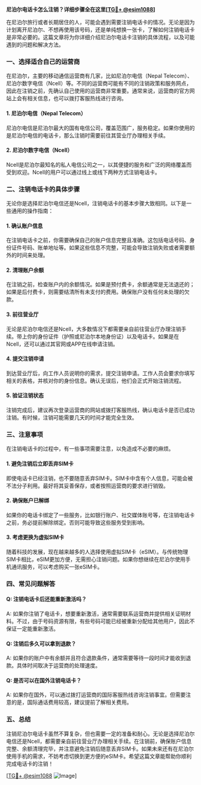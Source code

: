 **尼泊尔电话卡怎么注销？详细步骤全在这里[[TG💪+ @esim1088](https://t.me/s/esim1088)]**

在尼泊尔旅行或者长期居住的人，可能会遇到需要注销电话卡的情况。无论是因为计划离开尼泊尔、不想再使用该号码，还是单纯想换一张卡，了解如何注销电话卡是非常必要的。这篇文章将为你详细介绍尼泊尔电话卡注销的具体流程，以及可能遇到的问题和解决方法。

### 一、选择适合自己的运营商

在尼泊尔，主要的移动通信运营商有几家，比如尼泊尔电信（Nepal Telecom）、尼泊尔数字电信（Ncell）等。不同的运营商可能有不同的注销政策和服务网点，因此在注销之前，先确认自己使用的运营商非常重要。通常来说，运营商的官方网站上会有相关信息，也可以拨打客服热线进行咨询。

#### 1. 尼泊尔电信（Nepal Telecom）

尼泊尔电信是尼泊尔最大的国有电信公司，覆盖范围广，服务稳定。如果你使用的是尼泊尔电信的电话卡，那么注销时需要前往其营业厅办理相关手续。

#### 2. 尼泊尔数字电信（Ncell）

Ncell是尼泊尔最知名的私人电信公司之一，以其便捷的服务和广泛的网络覆盖而受到欢迎。Ncell的用户可以通过线上或线下两种方式注销电话卡。

### 二、注销电话卡的具体步骤

无论你是选择尼泊尔电信还是Ncell，注销电话卡的基本步骤大致相同。以下是一些通用的操作指南：

#### 1. 确认账户信息

在注销电话卡之前，你需要确保自己的账户信息完整且准确。这包括电话号码、身份证件号码、账单地址等。如果这些信息不完整，可能会导致注销失败或者需要额外的时间来处理。

#### 2. 清理账户余额

在注销之前，检查账户内的余额情况。如果是预付费卡，余额通常是无法退还的；如果是后付费卡，则需要结清所有未支付的费用。确保账户没有任何未处理的欠款。

#### 3. 前往营业厅

无论是尼泊尔电信还是Ncell，大多数情况下都需要亲自前往营业厅办理注销手续。带上你的身份证件（护照或尼泊尔本地身份证）以及电话卡。如果是在Ncell，还可以通过其官网或APP在线申请注销。

#### 4. 提交注销申请

到达营业厅后，向工作人员说明你的需求，提交注销申请。工作人员会要求你填写相关的表格，并核对你的身份信息。确认无误后，他们会正式开始注销流程。

#### 5. 验证注销状态

注销完成后，建议再次登录运营商的网站或拨打客服热线，确认电话卡是否已成功注销。有时候，注销可能需要几天的时间才能完全生效。

### 三、注意事项

在注销电话卡的过程中，有一些事项需要注意，以免造成不必要的麻烦。

#### 1. 避免注销后立即丢弃SIM卡

即使电话卡已经注销，也不要随意丢弃SIM卡。SIM卡中含有个人信息，可能会被不法分子利用。最好将其妥善保存，或者按照运营商的要求进行销毁。

#### 2. 确保账户已解绑

如果你的电话卡绑定了一些服务，比如银行账户、社交媒体账号等，在注销电话卡之前，务必提前解除绑定。否则可能导致这些服务受到影响。

#### 3. 考虑更换为虚拟SIM卡

随着科技的发展，现在越来越多的人选择使用虚拟SIM卡（eSIM）。与传统物理SIM卡相比，eSIM更加方便，无需担心注销问题。如果你想继续在尼泊尔使用手机通讯服务，可以考虑购买一张eSIM卡。

### 四、常见问题解答

#### Q: 注销电话卡后还能重新激活吗？

A: 如果你注销了电话卡，想要重新激活，通常需要联系运营商并提供相关证明材料。不过，由于号码资源有限，有些号码可能已经被重新分配给其他用户，因此不保证一定能重新激活。

#### Q: 注销后多久可以拿到退款？

A: 如果你的账户中有余额并且符合退款条件，通常需要等待一段时间才能收到退款。具体时间取决于运营商的处理速度。

#### Q: 是否可以在国外注销电话卡？

A: 如果你在国外，可以通过拨打运营商的国际客服热线咨询注销事宜。但需要注意的是，国际通话费用较高，建议提前了解相关费用。

### 五、总结

注销尼泊尔电话卡虽然不算复杂，但也需要一定的准备和耐心。无论是选择尼泊尔电信还是Ncell，都需要亲自前往营业厅办理相关手续。在注销前，确保账户信息完整、余额清理完毕，并注意避免注销后随意丢弃SIM卡。如果未来还有在尼泊尔使用手机的需求，不妨考虑切换到更方便的eSIM卡。希望这篇文章能帮助你顺利完成电话卡的注销！

[[TG💪+ @esim1088](https://t.me/s/esim1088) ![Image](https://i.postimg.cc/4NQfJmqS/Snipaste-2025-05-13-00-14-12.png)]